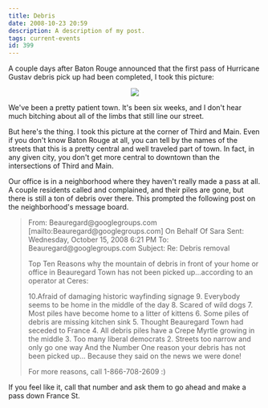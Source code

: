```yaml
---
title: Debris
date: 2008-10-23 20:59
description: A description of my post.
tags: current-events
id: 399
---
```

A couple days after Baton Rouge announced that the first pass of Hurricane Gustav debris pick up had been completed, I took this picture:

<center><img src="/img/debris.jpg"></center>

We've been a pretty patient town.  It's been six weeks, and I don't hear much bitching about all of the limbs that still line our street.

But here's the thing.  I took this picture at the corner of Third and Main.  Even if you don't know Baton Rouge at all, you can tell by the names of the streets that this is a pretty central and well traveled part of town.  In fact, in any given city, you don't get more central to downtown than the intersections of Third and Main.

Our office is in a neighborhood where they haven't really made a pass at all.  A couple residents called and complained, and their piles are gone, but there is still a ton of debris over there.  This prompted the following post on the neighborhood's message board.

<blockquote>
From: Beauregard@googlegroups.com [mailto:Beauregard@googlegroups.com]
On Behalf Of Sara 
Sent: Wednesday, October 15, 2008 6:21 PM
To: Beauregard@googlegroups.com
Subject: Re: Debris removal

Top Ten Reasons why the mountain of debris in front of your home or
office in Beauregard Town has not been picked up...according to an
operator at Ceres:

10.Afraid of damaging historic wayfinding signage
9. Everybody seems to be home in the middle of the day
8. Scared of wild dogs
7. Most piles have become home to a litter of kittens
6. Some piles of debris are missing kitchen sink
5. Thought Beauregard Town had seceded to France
4. All debris piles have a Crepe Myrtle growing in the middle
3. Too many liberal democrats
2. Streets too narrow and only go one way
And the Number One reason your debris has not been picked up...
Because they said on the news we were done!

For more reasons, call 1-866-708-2609 :) 
</blockquote>

If you feel like it, call that number and ask them to go ahead and make a pass down France St.